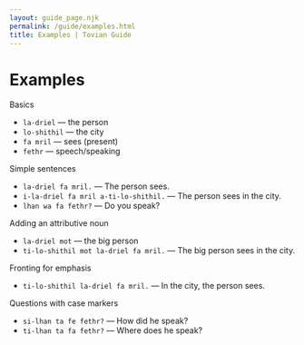```yaml
---
layout: guide_page.njk
permalink: /guide/examples.html
title: Examples | Tovian Guide
---
```

# Examples


Basics

- <code>la-driel</code> — the person
- <code>lo-shithil</code> — the city
- <code>fa mril</code> — sees (present)
- <code>fethr</code> — speech/speaking

Simple sentences

- <code>la-driel fa mril.</code> — The person sees.
- <code>i-la-driel fa mril a-ti-lo-shithil.</code> — The person sees in the city.
- <code>lhan wa fa fethr?</code> — Do you speak?

Adding an attributive noun

- <code>la-driel mot</code> — the big person
- <code>ti-lo-shithil mot la-driel fa mril.</code> — The big person sees in the city.

Fronting for emphasis

- <code>ti-lo-shithil la-driel fa mril.</code> — In the city, the person sees.

Questions with case markers

- <code>si-lhan ta fe fethr?</code> — How did he speak?
- <code>ti-lhan ta fa fethr?</code> — Where does he speak?
